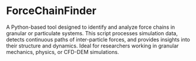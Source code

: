 # ForceChainFinder
A Python-based tool designed to identify and analyze force chains in granular or particulate systems. This script processes simulation data, detects continuous paths of inter-particle forces, and provides insights into their structure and dynamics. Ideal for researchers working in granular mechanics, physics, or CFD-DEM simulations.
